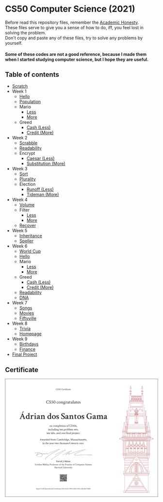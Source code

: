 # CS50 Computer Science (2021)
Before read this repository files, remember the [Academic Honesty](https://cs50.harvard.edu/x/honesty/).
<br/>
These files serve to give you a sense of how to do, iff, you feel lost in solving the problem.
<br/>
Don't copy and paste any of these files, try to solve any problems by yourself.
#### Some of these codes are not a good reference, because I made them when I started studying computer science, but I hope they are useful.

## Table of contents
  * [Scratch](https://scratch.mit.edu/projects/376211200/)
  * Week 1
    * [Hello](./week1/hello/hello.c)
    * [Population](./week1/population/population.c)
    * Mario
      * [Less](./week1/mario/less/mario.c)
      * [More](./week1/mario/more/mario.c)
    * Greed
      * [Cash (Less)](./week1/greed/less/cash.c)
      * [Credit (More)](./week1/greed/more/credit.c)
  * Week 2
    * [Scrabble](./week2/scrabble/scrabble.c)
    * [Readability](./week2/readability/readability.c)
    * Encrypt
      * [Caesar (Less)](./week2/encrypt/less/caesar.c)
      * [Substitution (More)](./week2/encrypt/more/substitution.c)
  * Week 3
    * [Sort](./week3/sort/answers.txt)
    * [Plurality](./week3/plurality/plurality.c)
    * Election
      * [Runoff (Less)](./week3/election/less/runoff.c)
      * [Tideman (More)](./week3/election/more/tideman.c)
  * Week 4
    * [Volume](./week4/volume/volume.c)
    * Filter
      * [Less](./week4/filter/less/helpers.c)
      * [More](./week4/filter/more/helpers.c)
    * [Recover](./week4/recover/recover.c)
  * Week 5
    * [Inheritance](./week5/inheritance/inheritance.c)
    * [Speller](./week5/speller/dictionary.c)
  * Week 6
    * [World Cup](./week6/tournament/tournament.py)
    * [Hello](./week6/hello/hello.py)
    * Mario
      * [Less](./week6/mario/less/mario.py)
      * [More](./week6/mario/more/mario.py)
    * Greed
      * [Cash (Less)](./week6/greed/less/cash.py)
      * [Credit (More)](./week6/greed/more/credit.py)
    * [Readability](./week6/readability/readability.py)
    * [DNA](./week6/dna/dna.py)
  * Week 7
    * [Songs](./week7/songs/answers.sql)
    * [Movies](./week7/movies/answers.sql)
    * [Fiftyville](./week7/fiftyville/log.sql)
  * Week 8
    * [Trivia](./week8/trivia)
    * [Homepage](./week8/homepage)
  * Week 9
    * [Birthdays](./week9/birthdays)
    * [Finance](./week9/finance)
  * [Final Project](https://gitlab.com/jusqua/image-spell)

## Certificate
![Certificate](./CS50x.png)


